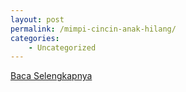 ```yaml
---
layout: post
permalink: /mimpi-cincin-anak-hilang/
categories:
    - Uncategorized
---
```


[Baca Selengkapnya](/02)